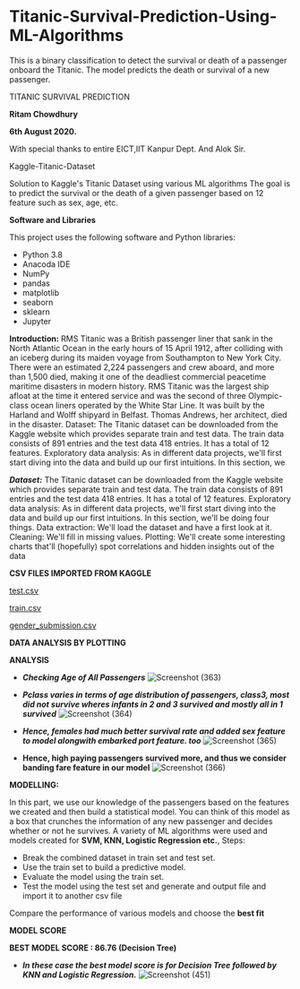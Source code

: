 # Titanic-Survival-Prediction-Using-ML-Algorithms
This is a binary classification to detect the survival or death of a passenger onboard the Titanic. The model predicts the death or survival of a new passenger.

TITANIC SURVIVAL PREDICTION

**Ritam Chowdhury**

**6th August 2020.**

With special thanks to entire EICT,IIT Kanpur Dept. And
Alok Sir.

Kaggle-Titanic-Dataset

Solution to Kaggle's Titanic Dataset using various ML algorithms The goal is to
predict the survival or the death of a given passenger based on 12 feature such as
sex, age, etc.


**Software and Libraries**

This project uses the following software and Python libraries:

- Python 3.8
- Anacoda IDE
- NumPy
- pandas
- matplotlib
- seaborn 
- sklearn
- Jupyter


**Introduction:**
RMS Titanic was a British passenger liner that sank in the North Atlantic Ocean in the early hours of 15 April
1912, after colliding with an iceberg during its maiden voyage from Southampton to New York City. There were
an estimated 2,224 passengers and crew aboard, and more than 1,500 died, making it one of the deadliest
commercial peacetime maritime disasters in modern history. RMS Titanic was the largest ship afloat at the time
it entered service and was the second of three Olympic-class ocean liners operated by the White Star Line. It was
built by the Harland and Wolff shipyard in Belfast. Thomas Andrews, her architect, died in the disaster.
Dataset:
The Titanic dataset can be downloaded from the Kaggle website which provides separate train and test data.
The train data consists of 891 entries and the test data 418 entries. It has a total of 12 features.
Exploratory data analysis:
As in different data projects, we'll first start diving into the data and build up our first intuitions. In this section,
we

**_Dataset:_**
The Titanic dataset can be downloaded from the Kaggle website which provides separate train and test data.
The train data consists of 891 entries and the test data 418 entries. It has a total of 12 features.
Exploratory data analysis:
As in different data projects, we'll first start diving into the data and build up our first intuitions. In this section,
we'll be doing four things.
Data extraction: We'll load the dataset and have a first look at it.
Cleaning: We'll fill in missing values.
Plotting: We'll create some interesting charts that'll (hopefully) spot correlations and hidden insights out of the
data

**CSV FILES IMPORTED FROM KAGGLE**

[test.csv](https://www.kaggle.com/c/titanic/data?select=test.csv)

[train.csv](https://www.kaggle.com/c/titanic/data?select=train.csv)

[gender_submission.csv](https://www.kaggle.com/c/titanic/data?select=gender_submission.csv)

**DATA ANALYSIS BY PLOTTING**

**ANALYSIS**

- **_Checking Age of All Passengers_**
![Screenshot (363)](https://user-images.githubusercontent.com/44723903/90952851-76e8b680-e484-11ea-9ef6-3f6b95e7eb54.png)

- **_Pclass varies in terms of age distribution of passengers, class3, most did not survive wheres infants in 2 and 3 survived and mostly all in 1 survived_**
![Screenshot (364)](https://user-images.githubusercontent.com/44723903/90952894-c4fdba00-e484-11ea-8f50-3d99589c4d14.png)

- **_Hence, females had much better survival rate and added sex feature to model alongwith embarked port feature.
too_**
![Screenshot (365)](https://user-images.githubusercontent.com/44723903/90952909-efe80e00-e484-11ea-90e3-9cde94375691.png)

- **Hence, high paying passengers survived more, and thus we consider banding fare feature in our model**
![Screenshot (366)](https://user-images.githubusercontent.com/44723903/90952925-09895580-e485-11ea-992c-880e7d111319.png)

**MODELLING:**

In this part, we use our knowledge of the passengers based on the features we
created and then build a statistical model. You can think of this model as a box
that crunches the information of any new passenger and decides whether or not
he survives. A variety of ML algorithms were used and models created for **SVM,
KNN, Logistic Regression etc.**, Steps:

- Break the combined dataset in train set and test set.
- Use the train set to build a predictive model.
- Evaluate the model using the train set.
- Test the model using the test set and generate and output file and import it
to another csv file

Compare the performance of various models and choose the **best fit**

**MODEL SCORE**

**BEST MODEL SCORE : 86.76 (Decision Tree)**

- **_In these case the best model score is for Decision Tree followed by KNN and Logistic Regression._**
![Screenshot (451)](https://user-images.githubusercontent.com/44723903/90953961-bbc51b00-e48d-11ea-99ab-704d802c6d5e.png)

